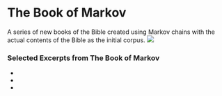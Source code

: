 # The Book of Markov
A series of new books of the Bible created using Markov chains with the actual contents of the Bible as the initial corpus.
![](https://i.imgur.com/zprWuBz.jpg)

### Selected Excerpts from The Book of Markov
*
*
*